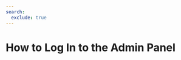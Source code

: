 ```yaml
---
search:
  exclude: true
---
```


# How to Log In to the Admin Panel

<script>
document.location.href="../How-to-Log-In-to-the-Admin-Panel/";
</script>